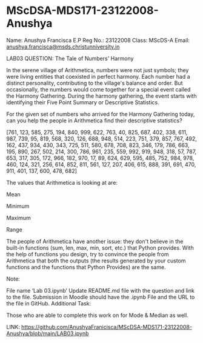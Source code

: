# MScDSA-MDS171-23122008-Anushya

Name: Anushya Francisca E.P
Reg No.: 23122008
Class: MScDS-A
Email: anushya.francisca@msds.christunniversity.in



LAB03 QUESTION:
The Tale of Numbers' Harmony

In the serene village of Arithmetica, numbers were not just symbols; they were living entities that coexisted in perfect harmony. Each number had a distinct personality, contributing to the village's balance and order. But occasionally, the numbers would come together for a special event called the Harmony Gathering. During the harmony gathering, the event starts with identifying their Five Point Summary or Descriptive Statistics. 

For the given set of numbers who arrived for the Harmony Gathering today, can you help the people in Arithmetica find their descriptive statistics?

[761, 123, 585, 275, 194, 840, 999, 622, 763, 40, 825, 687, 402, 338, 611, 987, 739, 95, 819, 568, 320, 126, 688, 948, 514, 223, 751, 379, 857, 767, 492, 162, 437, 934, 430, 343, 725, 511, 580, 678, 708, 823, 346, 179, 786, 663, 195, 890, 267, 502, 214, 300, 786, 961, 235, 559, 992, 919, 948, 318, 57, 787, 653, 317, 305, 172, 966, 182, 970, 17, 89, 624, 629, 595, 485, 752, 984, 978, 460, 124, 321, 256, 614, 852, 811, 561, 127, 207, 406, 615, 888, 391, 691, 470, 911, 401, 137, 600, 478, 682]

The values that Arithmetica is looking at are:

Mean

Minimum

Maximum

Range

The people of Arithmetica have another issue: they don't believe in the built-in functions (sum, len, max, min, sort, etc.) that Python provides. With the help of functions you design, try to convince the people from Arithmetica that both the outputs (the results generated by your custom functions and the functions that Python Provides) are the same.

Note:

File name ‘Lab 03.ipynb’
Update README.md file with the question and link to the file.
Submission in Moodle should have the .ipynb File and the URL to the file in GitHub.
Additional Task:

Those who are able to complete this work on for Mode & Median as well.

LINK: https://github.com/AnushyaFranicisca/MScDSA-MDS171-23122008-Anushya/blob/main/LAB03.ipynb